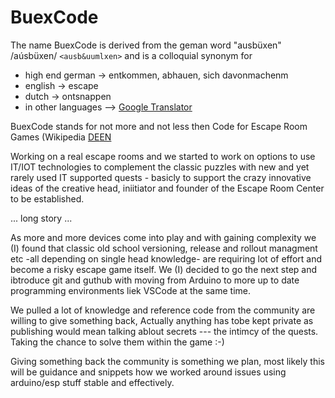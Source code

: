 # BuexCode

The name BuexCode is derived from the geman word "ausbüxen" /aúsbüxen/ `<ausb&uumlxen>`  and is a colloquial synonym for
- high end german -> entkommen, abhauen, sich davonmachenm 
- english -> escape
- dutch -> ontsnappen
- in other languages --> [Google Translator](https://translate.google.com/?sl=de&tl=en&text=ausb%C3%BCxen&op=translate)

BuexCode stands for not more and not less then Code for Escape Room Games (Wikipedia [DE](https://de.wikipedia.org/wiki/Escape_Game)[EN](https://en.wikipedia.org/wiki/Escape_room)

Working on a real escape rooms and we started to work on options to use IT/IOT technologies to complement the classic puzzles with new and yet rarely used IT supported quests - basicly to support the crazy innovative ideas of the creative head, iniitiator and founder of the Escape Room Center to be established.

... long story ...

As more and more devices come into play and with gaining complexity we (I) found that classic old school versioning, release and rollout managment etc -all depending on single head knowledge- are requiring lot of effort and become a risky escape game itself.
We (I) decided to go the next step and ibtroduce git and guthub with moving from Arduino to more up to date programming environments liek VSCode at the same time.

We pulled a lot of knowledge and reference code from the community are willing to give something back, Actually anything has tobe kept private as publishing would mean talking ablout secrets --- the intimcy of the quests. Taking the chance to solve them within the game :-)

Giving something back the community is something we plan, most likely this will be guidance and snippets how we worked around issues using arduino/esp stuff stable and effectively. 
